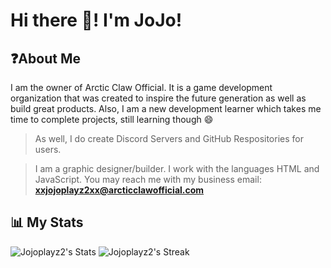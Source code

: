 # Hi there 👋! I'm JoJo!
## ❓About Me
I am the owner of Arctic Claw Official. It is a game development organization that was created to inspire the future generation as well as build great products. Also, I am a new development learner which takes me time to complete projects, still learning though 😄
> As well, I do create Discord Servers and GitHub Respositories for users.

> I am a graphic designer/builder. I work with the languages HTML and JavaScript.
> You may reach me with my business email: **xxjojoplayz2xx@arcticclawofficial.com**

## 📊 My Stats
![Jojoplayz2's Stats](https://github-readme-stats.vercel.app/api?username=Jojoplayz2&theme=gruvbox&show_icons=true&hide_border=false&count_private=true)
![Jojoplayz2's Streak](https://github-readme-streak-stats.herokuapp.com/?user=Jojoplayz2&theme=gruvbox&hide_border=false)
